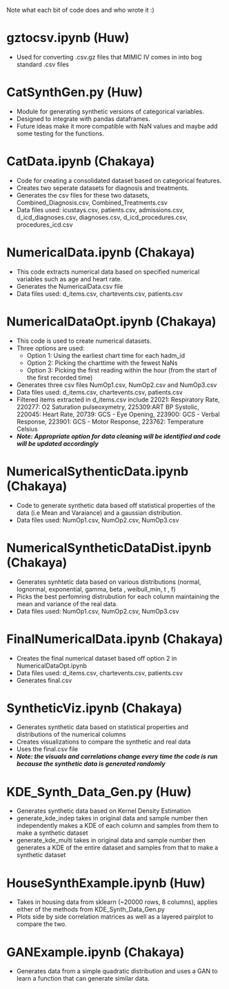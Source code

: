 Note what each bit of code does and who wrote it :)

# gztocsv.ipynb (Huw)
- Used for converting .csv.gz files that MIMIC IV comes in into bog standard .csv files

# CatSynthGen.py (Huw)
- Module for generating synthetic versions of categorical variables.
- Designed to integrate with pandas dataframes.
- Future ideas make it more compatible with NaN values and maybe add some testing for the functions.

# CatData.ipynb (Chakaya)
- Code for creating a consolidated dataset based on categorical features.
- Creates two seperate datasets for diagnosis and treatments.
- Generates the csv files for these two datasets, Combined_Diagnosis.csv, Combined_Treatments.csv
- Data files used: icustays.csv, patients.csv, admissions.csv, d_icd_diagnoses.csv, diagnoses.csv, d_icd_procedures.csv, procedures_icd.csv

# NumericalData.ipynb (Chakaya)
- This code extracts numerical data based on specified numerical variables such as age and heart rate.
- Generates the NumericalData.csv file
- Data files used: d_items.csv, chartevents.csv, patients.csv

# NumericalDataOpt.ipynb (Chakaya)
- This code is used to create numerical datasets.
- Three options are used:
  - Option 1: Using the earliest chart time for each hadm_id
  - Option 2: Picking the charttime with the fewest NaNs
  - Option 3: Picking the first reading within the hour (from the start of the first recorded time)
- Generates three csv files NumOp1.csv, NumOp2.csv and NumOp3.csv
- Data files used: d_items.csv, chartevents.csv, patients.csv
- Filtered items extracted in d_items.csv include 22021: Respiratory Rate, 220277: O2 Saturation pulseoxymetry, 225309:ART BP Systolic, 220045: Heart Rate, 20739: GCS - Eye Opening, 223900: GCS - Verbal Response, 223901: GCS - Motor Response, 223762: Temperature Celsius
- **_Note: Appropriate option for data cleaning will be identified and code will be updated accordingly_**	

# NumericalSythenticData.ipynb (Chakaya)
- Code to generate synthetic data based off statistical properties of the data (i.e Mean and Varaiance) and a gaussian distribution.
- Data files used: NumOp1.csv, NumOp2.csv, NumOp3.csv

# NumericalSyntheticDataDist.ipynb (Chakaya)
- Generates synhtetic data based on various distributions (normal, lognormal, exponential, gamma, beta , weibull_min, t , f)
- Picks the best perfomring distrubution for each column maintaining the mean and variance of the real data.
- Data files used: NumOp1.csv, NumOp2.csv, NumOp3.csv

# FinalNumericalData.ipynb (Chakaya)
- Creates the final numerical dataset based off option 2 in NumericalDataOpt.ipynb
- Data files used: d_items.csv, chartevents.csv, patients.csv
- Generates final.csv

# SyntheticViz.ipynb (Chakaya)
- Generates synthetic data based on statistical properties and distributions of the numerical columns
- Creates visualizations to compare the synthetic and real data
- Uses the final.csv file
- **_Note: the visuals and correlations change every time the code is run because the synthetic data is generated randomly_**

# KDE_Synth_Data_Gen.py (Huw)
- Generates synthetic data based on Kernel Density Estimation
- generate_kde_indep takes in original data and sample number then independently makes a KDE of each column and samples from them to make a synthetic dataset
- generate_kde_multi takes in original data and sample number then generates a KDE of the entire dataset and samples from that to make a synthetic dataset

# HouseSynthExample.ipynb (Huw)
- Takes in housing data from sklearn (~20000 rows, 8 columns), applies either of the methods from KDE_Synth_Data_Gen.py
- Plots side by side correlation matrices as well as a layered pairplot to compare the two.

# GANExample.ipynb (Chakaya)
- Generates data from a simple quadratic distribution and uses a GAN to learn a function that can generate similar data.

